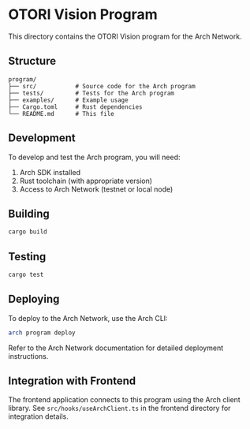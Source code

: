 # OTORI Vision Program

This directory contains the OTORI Vision program for the Arch Network.

## Structure

```
program/
├── src/           # Source code for the Arch program
├── tests/         # Tests for the Arch program
├── examples/      # Example usage
├── Cargo.toml     # Rust dependencies
└── README.md      # This file
```

## Development

To develop and test the Arch program, you will need:

1. Arch SDK installed
2. Rust toolchain (with appropriate version)
3. Access to Arch Network (testnet or local node)

## Building

```bash
cargo build
```

## Testing

```bash
cargo test
```

## Deploying

To deploy to the Arch Network, use the Arch CLI:

```bash
arch program deploy
```

Refer to the Arch Network documentation for detailed deployment instructions.

## Integration with Frontend

The frontend application connects to this program using the Arch client library. 
See `src/hooks/useArchClient.ts` in the frontend directory for integration details. 